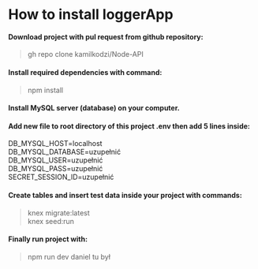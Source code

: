 # How to install loggerApp

#### Download project with pul request from github repository:

> gh repo clone kamilkodzi/Node-API

#### Install required dependencies with command:

> npm install

#### Install MySQL server (database) on your computer.

#### Add new file to root directory of this project .env then add 5 lines inside:

DB_MYSQL_HOST=localhost  
DB_MYSQL_DATABASE=uzupełnić  
DB_MYSQL_USER=uzupełnić  
DB_MYSQL_PASS=uzupełnić  
SECRET_SESSION_ID=uzupełnić

#### Create tables and insert test data inside your project with commands:

> knex migrate:latest  
> knex seed:run

#### Finally run project with:

> npm run dev
daniel tu był